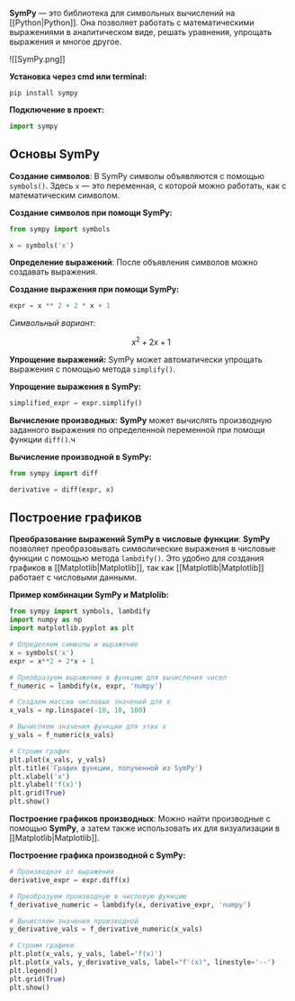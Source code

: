 **SymPy** — это библиотека для символьных вычислений на [[Python|Python]]. Она позволяет работать с математическими выражениями в аналитическом виде, решать уравнения, упрощать выражения и многое другое.

![[SymPy.png]]

**Установка через cmd или terminal:**

```Shell
pip install sympy
```

**Подключение в проект:**

```Python
import sympy
```

## Основы SymPy

**Создание символов**: В SymPy символы объявляются с помощью `symbols()`. Здесь `x` — это переменная, с которой можно работать, как с математическим символом.

**Создание символов при помощи SymPy:**

```Python
from sympy import symbols

x = symbols('x')
```

**Определение выражений**: После объявления символов можно создавать выражения.

**Создание выражения при помощи SymPy:**

```Python
expr = x ** 2 + 2 * x + 1
```

*Символьный вариант:*

$$x^2 + 2x + 1$$

**Упрощение выражений:** SymPy может автоматически упрощать выражения с помощью метода `simplify()`.

**Упрощение выражения в SymPy:**

```Python
simplified_expr = expr.simplify()
```

**Вычисление производных:** **SymPy** может вычислять производную заданного выражения по определенной переменной при помощи функции `diff()`.ч

**Вычисление производной в SymPy:**

```Python
from sympy import diff

derivative = diff(expr, x)
```

## Построение графиков

**Преобразование выражений SymPy в числовые функции**: **SymPy** позволяет преобразовывать символические выражения в числовые функции с помощью метода `lambdify()`. Это удобно для создания графиков в [[Matplotlib|Matplotlib]], так как [[Matplotlib|Matplotlib]] работает с числовыми данными.

**Пример комбинации SymPy и Matplolib:**

```Python
from sympy import symbols, lambdify
import numpy as np 
import matplotlib.pyplot as plt 

# Определяем символы и выражение 
x = symbols('x') 
expr = x**2 + 2*x + 1 

# Преобразуем выражение в функцию для вычисления чисел
f_numeric = lambdify(x, expr, 'numpy') 

# Создаем массив числовых значений для x 
x_vals = np.linspace(-10, 10, 100) 

# Вычисляем значения функции для этих x 
y_vals = f_numeric(x_vals) 

# Строим график 
plt.plot(x_vals, y_vals) 
plt.title('График функции, полученной из SymPy') 
plt.xlabel('x') 
plt.ylabel('f(x)') 
plt.grid(True) 
plt.show()
```

**Построение графиков производных**: Можно найти производные с помощью **SymPy**, а затем также использовать их для визуализации в [[Matplotlib|Matplotlib]].

**Построение графика производной с SymPy:**

```Python
# Производная от выражения
derivative_expr = expr.diff(x)

# Преобразуем производную в числовую функцию 
f_derivative_numeric = lambdify(x, derivative_expr, 'numpy')

# Вычисляем значения производной 
y_derivative_vals = f_derivative_numeric(x_vals)

# Строим графики 
plt.plot(x_vals, y_vals, label='f(x)') 
plt.plot(x_vals, y_derivative_vals, label="f'(x)", linestyle='--') 
plt.legend() 
plt.grid(True) 
plt.show()
```